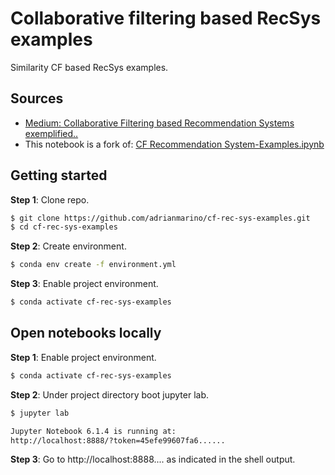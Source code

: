 # Collaborative filtering based RecSys examples

Similarity CF based RecSys examples.

## Sources

* [Medium: Collaborative Filtering based Recommendation Systems exemplified..](https://towardsdatascience.com/collaborative-filtering-based-recommendation-systems-exemplified-ecbffe1c20b1)
* This notebook is a fork of: [CF Recommendation System-Examples.ipynb](https://github.com/csaluja/JupyterNotebooks-Medium/blob/master/CF%20Recommendation%20System-Examples.ipynb)


## Getting started

**Step 1**: Clone repo.

```bash
$ git clone https://github.com/adrianmarino/cf-rec-sys-examples.git
$ cd cf-rec-sys-examples
```

**Step 2**: Create environment.

```bash
$ conda env create -f environment.yml
```

**Step 3**: Enable project environment.

```bash
$ conda activate cf-rec-sys-examples
```

## Open notebooks locally

**Step 1**: Enable project environment.

```bash
$ conda activate cf-rec-sys-examples
```

**Step 2**: Under project directory boot jupyter lab.

```bash
$ jupyter lab

Jupyter Notebook 6.1.4 is running at:
http://localhost:8888/?token=45efe99607fa6......
```

**Step 3**: Go to http://localhost:8888.... as indicated in the shell output.
